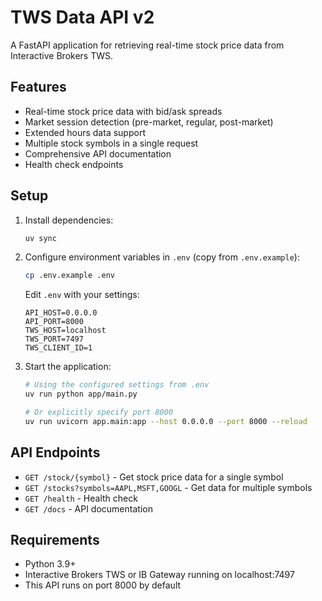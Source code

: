 # TWS Data API v2

A FastAPI application for retrieving real-time stock price data from Interactive Brokers TWS.

## Features

- Real-time stock price data with bid/ask spreads
- Market session detection (pre-market, regular, post-market)
- Extended hours data support
- Multiple stock symbols in a single request
- Comprehensive API documentation
- Health check endpoints

## Setup

1. Install dependencies:
   ```bash
   uv sync
   ```

2. Configure environment variables in `.env` (copy from `.env.example`):
   ```bash
   cp .env.example .env
   ```
   
   Edit `.env` with your settings:
   ```
   API_HOST=0.0.0.0
   API_PORT=8000
   TWS_HOST=localhost
   TWS_PORT=7497
   TWS_CLIENT_ID=1
   ```

3. Start the application:
   ```bash
   # Using the configured settings from .env
   uv run python app/main.py
   
   # Or explicitly specify port 8000
   uv run uvicorn app.main:app --host 0.0.0.0 --port 8000 --reload
   ```

## API Endpoints

- `GET /stock/{symbol}` - Get stock price data for a single symbol
- `GET /stocks?symbols=AAPL,MSFT,GOOGL` - Get data for multiple symbols
- `GET /health` - Health check
- `GET /docs` - API documentation

## Requirements

- Python 3.9+
- Interactive Brokers TWS or IB Gateway running on localhost:7497
- This API runs on port 8000 by default